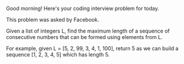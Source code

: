 Good morning! Here's your coding interview problem for today.This problem was asked by Facebook.Given a list of integers L, find the maximum length of a sequence of consecutivenumbers that can be formed using elements from L.For example, given L = [5, 2, 99, 3, 4, 1, 100], return 5 as we can build asequence [1, 2, 3, 4, 5] which has length 5.